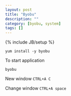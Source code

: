 ```yaml
---
layout: post
title: "Byobu"
description: ""
category: [byobu, system]
tags: []
---
```

{% include JB/setup %}

    yum install -y byobu

To start application

    byobu

New window ```CTRL+A C```

Change window ```CTRL+A space```
